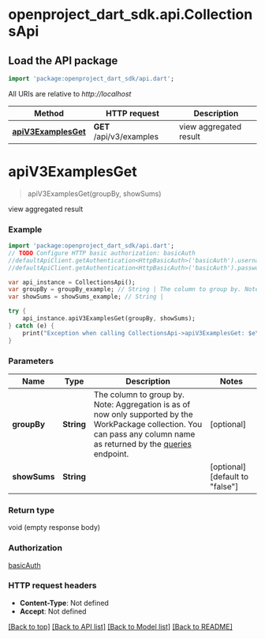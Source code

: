 # openproject_dart_sdk.api.CollectionsApi

## Load the API package
```dart
import 'package:openproject_dart_sdk/api.dart';
```

All URIs are relative to *http://localhost*

Method | HTTP request | Description
------------- | ------------- | -------------
[**apiV3ExamplesGet**](CollectionsApi.md#apiV3ExamplesGet) | **GET** /api/v3/examples | view aggregated result


# **apiV3ExamplesGet**
> apiV3ExamplesGet(groupBy, showSums)

view aggregated result

### Example 
```dart
import 'package:openproject_dart_sdk/api.dart';
// TODO Configure HTTP basic authorization: basicAuth
//defaultApiClient.getAuthentication<HttpBasicAuth>('basicAuth').username = 'YOUR_USERNAME'
//defaultApiClient.getAuthentication<HttpBasicAuth>('basicAuth').password = 'YOUR_PASSWORD';

var api_instance = CollectionsApi();
var groupBy = groupBy_example; // String | The column to group by. Note: Aggregation is as of now only supported by the WorkPackage collection. You can pass any column name as returned by the [queries](#queries) endpoint.
var showSums = showSums_example; // String | 

try { 
    api_instance.apiV3ExamplesGet(groupBy, showSums);
} catch (e) {
    print("Exception when calling CollectionsApi->apiV3ExamplesGet: $e\n");
}
```

### Parameters

Name | Type | Description  | Notes
------------- | ------------- | ------------- | -------------
 **groupBy** | **String**| The column to group by. Note: Aggregation is as of now only supported by the WorkPackage collection. You can pass any column name as returned by the [queries](#queries) endpoint. | [optional] 
 **showSums** | **String**|  | [optional] [default to &quot;false&quot;]

### Return type

void (empty response body)

### Authorization

[basicAuth](../README.md#basicAuth)

### HTTP request headers

 - **Content-Type**: Not defined
 - **Accept**: Not defined

[[Back to top]](#) [[Back to API list]](../README.md#documentation-for-api-endpoints) [[Back to Model list]](../README.md#documentation-for-models) [[Back to README]](../README.md)

